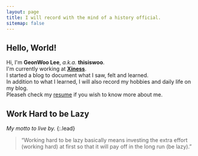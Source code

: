 ```yaml
---
layout: page
title: I will record with the mind of a history official.
sitemap: false
---
```


## Hello, World!

Hi, I'm **GeonWoo Lee**, *a.k.a.* **thisiswoo**.<br>
I'm currently working at **[Xiness]**.<br>
I started a blog to document what I saw, felt and learned.<br>
In addition to what I learned, I will also record my hobbies and daily life on my blog.<br>
Pleaseh check my [resume] if you wish to know more about me.

## Work Hard to be Lazy

_My motto to live by._
{:.lead}

> “Working hard to be lazy basically means investing the extra effort (working hard) at first so that it will pay off in the long run (be lazy).”


<!-- 
Thank you for buying the PRO version of Hydejack! 🎉

More than one year ago I was looking for a blogging platform but couldn't find it:
One that would let me write posts in markdown with my own editor,
one that didn't look awful buy modern design standards, and one that felt snappy on a mobile phone.
That and more is now Hydejack. I hope you enjoy it [as much as I do](https://qwtel.com/).

## First Steps
Start by reading the [Documentation]{:.heading.flip-title}.
Specifically, the chapters below should be relevant now:

* [Install]{:.heading.flip-title} --- How to install and run Hydejack.
* [Config]{:.heading.flip-title} --- Once Jekyll is running you can start with basic configuration.
{:.related-posts.faded}

After you've familiarized yourself with Hydejack, you can delete the following folders and files
containing example content:

~~~
├── _featured_categories
│   └── example.md
├── _projects
│   └── *
├── docs
├── example
├── licenses
├── assets
│   └── img
│       ├── blog
│       ├── docs
│       └── projects
├── CHANGELOG.md
├── forms-by-example.md
├── LICENSE.md
└── NOTICE.md
~~~ -->

<!-- Links -->
[Xiness]: https://www.xiness.com/
[resume]: /resume/

<!-- [documentation]: docs/README.md
[install]: docs/install.md
[upgrade]: docs/upgrade.md
[config]: docs/config.md -->
